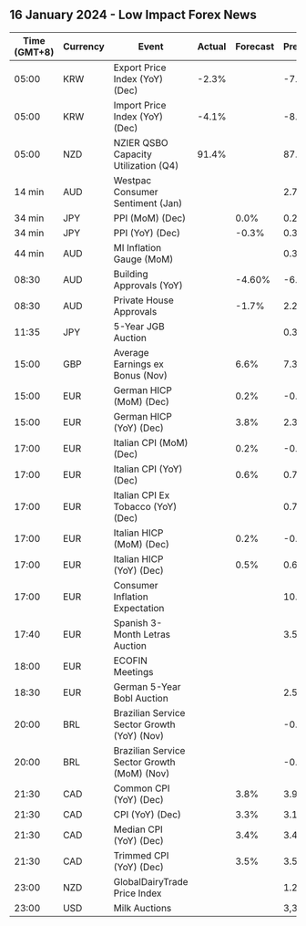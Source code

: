 ## 16 January 2024 - Low Impact Forex News

| Time (GMT+8) | Currency | Event | Actual | Forecast | Previous |
|------|----------|-------|--------|----------|----------|
| 05:00 | KRW | Export Price Index (YoY) (Dec) | -2.3% |  | -7.4% |
| 05:00 | KRW | Import Price Index (YoY) (Dec) | -4.1% |  | -8.8% |
| 05:00 | NZD | NZIER QSBO Capacity Utilization (Q4) | 91.4% |  | 87.3% |
| 14 min | AUD | Westpac Consumer Sentiment (Jan) |  |  | 2.7% |
| 34 min | JPY | PPI (MoM) (Dec) |  | 0.0% | 0.2% |
| 34 min | JPY | PPI (YoY) (Dec) |  | -0.3% | 0.3% |
| 44 min | AUD | MI Inflation Gauge (MoM) |  |  | 0.3% |
| 08:30 | AUD | Building Approvals (YoY) |  | -4.60% | -6.10% |
| 08:30 | AUD | Private House Approvals |  | -1.7% | 2.2% |
| 11:35 | JPY | 5-Year JGB Auction |  |  | 0.325% |
| 15:00 | GBP | Average Earnings ex Bonus (Nov) |  | 6.6% | 7.3% |
| 15:00 | EUR | German HICP (MoM) (Dec) |  | 0.2% | -0.7% |
| 15:00 | EUR | German HICP (YoY) (Dec) |  | 3.8% | 2.3% |
| 17:00 | EUR | Italian CPI (MoM) (Dec) |  | 0.2% | -0.5% |
| 17:00 | EUR | Italian CPI (YoY) (Dec) |  | 0.6% | 0.7% |
| 17:00 | EUR | Italian CPI Ex Tobacco (YoY) (Dec) |  |  | 0.7% |
| 17:00 | EUR | Italian HICP (MoM) (Dec) |  | 0.2% | -0.6% |
| 17:00 | EUR | Italian HICP (YoY) (Dec) |  | 0.5% | 0.6% |
| 17:00 | EUR | Consumer Inflation Expectation |  |  | 10.5 |
| 17:40 | EUR | Spanish 3-Month Letras Auction |  |  | 3.580% |
| 18:00 | EUR | ECOFIN Meetings |  |  |  |
| 18:30 | EUR | German 5-Year Bobl Auction |  |  | 2.560% |
| 20:00 | BRL | Brazilian Service Sector Growth (YoY) (Nov) |  |  | -0.4% |
| 20:00 | BRL | Brazilian Service Sector Growth (MoM) (Nov) |  |  | -0.6% |
| 21:30 | CAD | Common CPI (YoY) (Dec) |  | 3.8% | 3.9% |
| 21:30 | CAD | CPI (YoY) (Dec) |  | 3.3% | 3.1% |
| 21:30 | CAD | Median CPI (YoY) (Dec) |  | 3.4% | 3.4% |
| 21:30 | CAD | Trimmed CPI (YoY) (Dec) |  | 3.5% | 3.5% |
| 23:00 | NZD | GlobalDairyTrade Price Index |  |  | 1.2% |
| 23:00 | USD | Milk Auctions |  |  | 3,363.0 |
